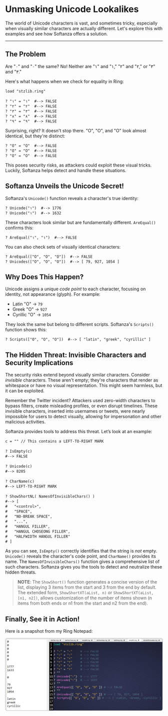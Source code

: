 # Unmasking Unicode Lookalikes

The world of Unicode characters is vast, and sometimes tricky, especially when visually similar characters are actually different. Let's explore this with examples and see how Softanza offers a solution.

---

## The Problem

Are "۰" and "٠" the same? No! Neither are "۱" and "١," "۲" and "٢," or "۳" and "٣."

Here's what happens when we check for equality in Ring:

```ring
load "stzlib.ring"

? "۱" = "١"  #--> FALSE
? "۲" = "٢"  #--> FALSE
? "۳" = "٣"  #--> FALSE
? "۸" = "٨"  #--> FALSE
? "۹" = "٩"  #--> FALSE
````

Surprising, right? It doesn't stop there. "O", "Ο", and "О" look almost identical, but they're distinct:

```ring
? "O" = "Ο"  #--> FALSE
? "O" = "О"  #--> FALSE
? "Ο" = "О"  #--> FALSE
```

This poses security risks, as attackers could exploit these visual tricks. Luckily, Softanza helps detect and handle these situations.

## Softanza Unveils the Unicode Secret\!

Softanza's `Unicode()` function reveals a character's true identity:

```ring
? Unicode("۱")  #--> 1776
? Unicode("١")  #--> 1632
```

These characters look similar but are fundamentally different. `AreEqual()` confirms this:

```ring
? AreEqual("۱", "١")  #--> FALSE
```

You can also check sets of visually identical characters:

```ring
? AreEqual(["O", "Ο", "О"])  #--> FALSE
? Unicodes(["O", "Ο", "О"])  #--> [ 79, 927, 1054 ]
```

## Why Does This Happen?

Unicode assigns a unique *code point* to each character, focusing on identity, not appearance (glyph). For example:

  * Latin "O" → `79`
  * Greek "Ο" → `927`
  * Cyrillic "О" → `1054`

They look the same but belong to different scripts. Softanza's `Scripts()` function shows this:

```ring
? Scripts(["O", "Ο", "О"])  #--> [ "latin", "greek", "cyrillic" ]
```

## The Hidden Threat: Invisible Characters and Security Implications

The security risks extend beyond visually similar characters. Consider *invisible* characters. These aren't empty; they're characters that render as whitespace or have no visual representation. This might seem harmless, but it can be exploited.

Remember the Twitter incident? Attackers used zero-width characters to bypass filters, create misleading profiles, or even disrupt timelines. These invisible characters, inserted into usernames or tweets, were nearly impossible for users to detect visually, allowing for impersonation and other malicious activities.

Softanza provides tools to address this threat. Let’s look at an example:

```ring
c = "‎" // This contains a LEFT-TO-RIGHT MARK

? IsEmpty(c)
#--> FALSE

? Unicode(c)
#--> 8205

? CharName(c)
#--> LEFT-TO-RIGHT MARK

? ShowShortNL( NamesOfInvisibleChars() )
#--> [
#   "<control>",
#   "SPACE",
#   "NO-BREAK SPACE",
#   "...",
#   "HANGUL FILLER",
#   "HANGUL CHOSEONG FILLER",
#   "HALFWIDTH HANGUL FILLER"
# ]
```

As you can see, `IsEmpty()` correctly identifies that the string is *not* empty. `Unicode()` reveals the character's code point, and `CharName()` provides its name. The `NamesOfInvisibleChars()` function gives a comprehensive list of such characters. Softanza gives you the tools to detect and neutralize these hidden threats.

> **NOTE**: The `ShowShort()` function generates a concise version of the list, displaying 3 items from the start and 3 from the end by default. The extended form, `ShowShortXT(aList, n)` or `ShowShortXT(aList, [n1, n2])`, allows customization of the number of items shown (n items from both ends or n1 from the start and n2 from the end).

## Finally, See it in Action!

Here is a snapshot from my Ring Notepad:

![SoftanzaLib, unmasking unicode lookalities](../images/stz-unmasking-unicode-lookalities.png)  


